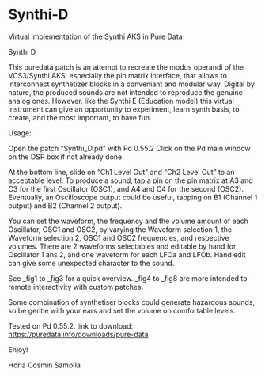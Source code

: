 # Synthi-D
Virtual implementation of the Synthi AKS in Pure Data







Synthi D

This puredata patch is an attempt to recreate the modus operandi of the VCS3/Synthi AKS, especially the pin matrix
interface, that allows to interconnect synthetizer blocks in a conveniant and modular way. Digital by nature, the
produced sounds are not intended to reproduce the genuine analog ones. However, like the Synthi E (Education model)
this virtual instrument can give an opportunity to experiment, learn synth basis, to create, and the most important,
to have fun.

Usage:

Open the patch “Synthi_D.pd” with Pd 0.55.2
Click on the Pd main window on the DSP box if not already done.

At the bottom line, slide on “Ch1 Level Out” and “Ch2 Level Out” to an acceptable level.
To produce a sound, tap a pin on the pin matrix at A3 and C3 for the first Oscillator (OSC1), and A4 and C4 for 
the second (OSC2).
Eventually, an Oscilloscope output could be useful, tapping on B1 (Channel 1 output) and B2 (Channel 2 output).

You can set the waveform, the frequency and the volume amount of each Oscillator, OSC1 and OSC2, by varying the 
Waveform selection 1, the Waveform selection 2, OSC1 and OSC2 frequencies, and respective volumes. There are 2 
waveforms selectables and editable by hand for Oscillator 1 ans 2, and one waveform for each LFOa and LFOb. 
Hand edit can give some unexpected character to the sound. 

See _fig1 to _fig3 for a quick overview.
_fig4 to _fig8 are more intended to remote interactivity with custom patches.

Some combination of synthetiser blocks could generate hazardous sounds, so be gentle with your ears and set the
volume on comfortable levels.

Tested on Pd 0.55.2.
link to download:
https://puredata.info/downloads/pure-data

Enjoy!


Horia Cosmin Samoïla





